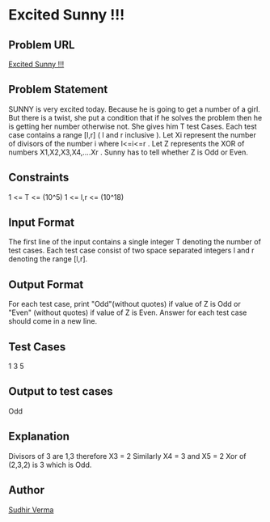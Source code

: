 # Excited Sunny !!!

## Problem URL
[Excited Sunny !!!](https://www.hackerearth.com/challenges/college/Code-Quidditch/algorithm/46769f0e5aee4426afe24e1380038e46/)

## Problem Statement
SUNNY is very excited today. Because he is going to get a number of a girl. But there is a twist, she put a condition that if he solves the problem then he is getting her number otherwise not.
She gives him T test Cases. Each test case contains a range [l,r] ( l and r inclusive ). Let Xi represent the number of divisors of the number i where l<=i<=r . Let Z represents the XOR of numbers X1,X2,X3,X4,....Xr . Sunny has to tell whether Z is Odd or Even.

## Constraints
1 <= T <= (10^5)
1 <= l,r <= (10^18)

## Input Format
The first line of the input contains a single integer T denoting the number of test cases.
Each test case consist of two space separated integers l and r denoting the range [l,r].

## Output Format
For each test case, print "Odd"(without quotes) if value of Z is Odd or "Even" (without quotes) if value of Z is Even.
Answer for each test case should come in a new line.

## Test Cases
1
3 5

## Output to test cases
Odd

## Explanation
Divisors of 3 are 1,3 therefore X3 = 2
Similarly X4 = 3 and X5 = 2
Xor of (2,3,2) is 3 which is Odd.

## Author
[Sudhir Verma](https://www.hackerearth.com/@sudhir172)
